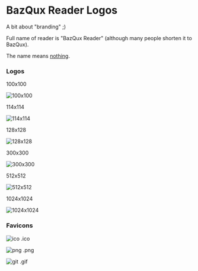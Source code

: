 BazQux Reader Logos
==========

A bit about "branding" ;) 

Full name of reader is "BazQux Reader"
(although many people shorten it to BazQux).

The name means [nothing](https://en.wikipedia.org/wiki/Metasyntactic_variable#English).

### Logos

100x100

![100x100](https://raw.github.com/bazqux/bazqux-api/master/logos/bazqux-logo-100.png)

114x114

![114x114](https://raw.github.com/bazqux/bazqux-api/master/logos/bazqux-logo-114.png)

128x128

![128x128](https://raw.github.com/bazqux/bazqux-api/master/logos/bazqux-logo-128.png)

300x300

![300x300](https://raw.github.com/bazqux/bazqux-api/master/logos/bazqux-logo-300.png)

512x512

![512x512](https://raw.github.com/bazqux/bazqux-api/master/logos/bazqux-logo-512.png)

1024x1024

![1024x1024](https://raw.github.com/bazqux/bazqux-api/master/logos/bazqux-logo-1024.png)

### Favicons

![ico](https://raw.github.com/bazqux/bazqux-api/master/logos/favicon.ico)
.ico

![png](https://raw.github.com/bazqux/bazqux-api/master/logos/favicon.png)
.png

![git](https://raw.github.com/bazqux/bazqux-api/master/logos/favicon.gif)
.gif
